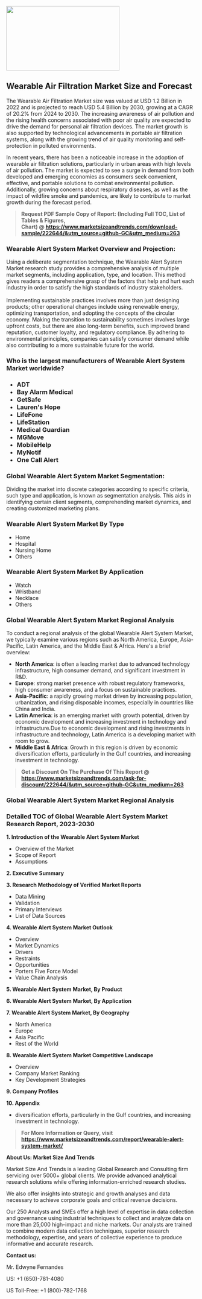 <p><img class="alignnone size-medium wp-image-20088" src="https://ffe5etoiles.com/wp-content/uploads/2024/12/MST1-300x171.png" alt="" width="300" height="171" /></p><h2>Wearable Air Filtration Market Size and Forecast</h2><p>The Wearable Air Filtration Market size was valued at USD 1.2 Billion in 2022 and is projected to reach USD 5.4 Billion by 2030, growing at a CAGR of 20.2% from 2024 to 2030. The increasing awareness of air pollution and the rising health concerns associated with poor air quality are expected to drive the demand for personal air filtration devices. The market growth is also supported by technological advancements in portable air filtration systems, along with the growing trend of air quality monitoring and self-protection in polluted environments.</p><p>In recent years, there has been a noticeable increase in the adoption of wearable air filtration solutions, particularly in urban areas with high levels of air pollution. The market is expected to see a surge in demand from both developed and emerging economies as consumers seek convenient, effective, and portable solutions to combat environmental pollution. Additionally, growing concerns about respiratory diseases, as well as the impact of wildfire smoke and pandemics, are likely to contribute to market growth during the forecast period.</p></p><blockquote id="" class=""><strong>Request PDF Sample Copy of Report: (Including Full TOC, List of Tables &amp; Figures, Chart)&nbsp;@&nbsp;<strong><a href="https://www.marketsizeandtrends.com/download-sample/222644/&utm_source=github-GC&utm_medium=263" target="_blank">https://www.marketsizeandtrends.com/download-sample/222644/&utm_source=github-GC&utm_medium=263</a></strong></strong></blockquote><h3 id="" class="">Wearable Alert System Market&nbsp;Overview and Projection:</h3><p id="" class="">Using a deliberate segmentation technique, the Wearable Alert System Market research study provides a comprehensive analysis of multiple market segments, including application, type, and location. This method gives readers a comprehensive grasp of the factors that help and hurt each industry in order to satisfy the high standards of industry stakeholders. <br /> <br />Implementing sustainable practices involves more than just designing products; other operational changes include using renewable energy, optimizing transportation, and adopting the concepts of the circular economy. Making the transition to sustainability sometimes involves large upfront costs, but there are also long-term benefits, such improved brand reputation, customer loyalty, and regulatory compliance. By adhering to environmental principles, companies can satisfy consumer demand while also contributing to a more sustainable future for the world.</p><h3 id="" class="">Who is the largest manufacturers of&nbsp;Wearable Alert System Market worldwide?</h3><h3 class=""><p><ul><li>ADT </li><li> Bay Alarm Medical </li><li> GetSafe </li><li> Lauren's Hope </li><li> LifeFone </li><li> LifeStation </li><li> Medical Guardian </li><li> MGMove </li><li> MobileHelp </li><li> MyNotif </li><li> One Call Alert</li></ul></p></h3><h3 id="" class="">Global&nbsp;Wearable Alert System Market Segmentation:</h3><p id="" class="">Dividing the market into discrete categories according to specific criteria, such type and application, is known as segmentation analysis. This aids in identifying certain client segments, comprehending market dynamics, and creating customized marketing plans.</p><h3 id="" class="">Wearable Alert System Market&nbsp;By Type</h3><p><p><ul><li>Home</li><li> Hospital</li><li> Nursing Home</li><li> Others</p></li></ul></p></p><h3 id="" class="">Wearable Alert System Market&nbsp;By Application</h3><p class=""><p><ul><li>Watch</li><li> Wristband</li><li> Necklace</li><li> Others</li></ul></p></p><h3 id="" class="">Global Wearable Alert System Market Regional Analysis</h3><p id="" class="">To conduct a regional analysis of the global Wearable Alert System Market, we typically examine various regions such as North America, Europe, Asia-Pacific, Latin America, and the Middle East &amp; Africa. Here's a brief overview:</p><ul><li><strong>North America</strong>: is often a leading market due to advanced technology infrastructure, high consumer demand, and significant investment in R&amp;D.</li><li><strong>Europe</strong>: strong market presence with robust regulatory frameworks, high consumer awareness, and a focus on sustainable practices.</li><li><strong>Asia-Pacific</strong>: a rapidly growing market driven by increasing population, urbanization, and rising disposable incomes, especially in countries like China and India.</li><li><strong>Latin America</strong>: is an emerging market with growth potential, driven by economic development and increasing investment in technology and infrastructure.Due to economic development and rising investments in infrastructure and technology, Latin America is a developing market with room to grow.</li><li><strong>Middle East &amp; Africa</strong>: Growth in this region is driven by economic diversification efforts, particularly in the Gulf countries, and increasing investment in technology.</li></ul><blockquote id="" class=""><strong>Get a Discount On The Purchase Of This Report @ <strong><a href="https://www.marketsizeandtrends.com/ask-for-discount/222644/&utm_source=github-GC&utm_medium=263" target="_blank">https://www.marketsizeandtrends.com/ask-for-discount/222644/&utm_source=github-GC&utm_medium=263</a></strong></strong></blockquote><h3 id="" class="">Global Wearable Alert System Market Regional Analysis</h3><h3 id="" class="">Detailed TOC of Global Wearable Alert System Market Research Report, 2023-2030</h3><p id="" class=""><strong>1. Introduction of the Wearable Alert System Market</strong></p><ul><li>Overview of the Market</li><li>Scope of Report</li><li>Assumptions</li></ul><p id="" class=""><strong>2. Executive Summary</strong></p><p id="" class=""><strong>3. Research Methodology of Verified Market Reports</strong></p><ul><li>Data Mining</li><li>Validation</li><li>Primary Interviews</li><li>List of Data Sources</li></ul><p id="" class=""><strong>4. Wearable Alert System Market Outlook</strong></p><ul><li>Overview</li><li>Market Dynamics</li><li>Drivers</li><li>Restraints</li><li>Opportunities</li><li>Porters Five Force Model</li><li>Value Chain Analysis</li></ul><p id="" class=""><strong>5. Wearable Alert System Market, By Product</strong></p><p id="" class=""><strong>6. Wearable Alert System Market, By Application</strong></p><p id="" class=""><strong>7. Wearable Alert System Market, By Geography</strong></p><ul><li>North America</li><li>Europe</li><li>Asia Pacific</li><li>Rest of the World</li></ul><p id="" class=""><strong>8. Wearable Alert System Market Competitive Landscape</strong></p><ul><li>Overview</li><li>Company Market Ranking</li><li>Key Development Strategies</li></ul><p id="" class=""><strong>9. Company Profiles</strong></p><p id="" class=""><strong>10. Appendix</strong></p><ul><li>diversification efforts, particularly in the Gulf countries, and increasing investment in technology.</li></ul><blockquote id="" class=""><strong>For More Information or Query, visit <strong><strong><a href="https://www.marketsizeandtrends.com/report/wearable-alert-system-market/" target="_blank">https://www.marketsizeandtrends.com/report/wearable-alert-system-market/</a></strong></strong></strong></blockquote><p id="" class=""><strong>About Us: Market Size And Trends</strong></p><p id="" class="">Market Size And Trends is a leading Global Research and Consulting firm servicing over 5000+ global clients. We provide advanced analytical research solutions while offering information-enriched research studies.</p><p id="" class="">We also offer insights into strategic and growth analyses and data necessary to achieve corporate goals and critical revenue decisions.</p><p id="" class="">Our 250 Analysts and SMEs offer a high level of expertise in data collection and governance using industrial techniques to collect and analyze data on more than 25,000 high-impact and niche markets. Our analysts are trained to combine modern data collection techniques, superior research methodology, expertise, and years of collective experience to produce informative and accurate research.</p><p id="" class=""><strong>Contact us:</strong></p><p id="" class="">Mr. Edwyne Fernandes</p><p id="" class="">US: +1 (650)-781-4080</p><p id="" class="">US Toll-Free: +1 (800)-782-1768</p>

